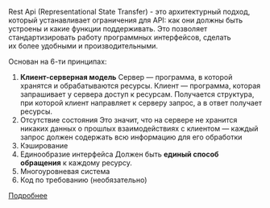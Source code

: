 Rest Api (Representational State Transfer) - это архитектурный подход, который устанавливает ограничения для API: как они должны быть устроены и какие функции поддерживать. Это позволяет стандартизировать работу программных интерфейсов, сделать их более удобными и производительными.

Основан на 6-ти принципах:
1. **Клиент-серверная модель**
	Сервер — программа, в которой хранятся и обрабатываются ресурсы.
	Клиент — программа, которая запрашивает у сервера доступ к ресурсам.
	Получается структура, при которой клиент направляет к серверу запрос, а в ответ получает ресурсы.
2. Отсутствие состояния
	Это значит, что на сервере не хранится никаких данных о прошлых взаимодействиях с клиентом — каждый запрос должен содержать всю информацию для его обработки
3. Кэширование
4. Единообразие интерфейса
	Должен быть **единый способ обращения** к каждому ресурсу.
5. Многоуровневая система
6. Код по требованию (необязательно)

[Подробнее](https://skillbox.ru/media/code/rest-api-chto-eto-takoe-i-kak-rabotaet/)
